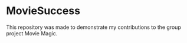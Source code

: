 # MovieSuccess
This repository was made to demonstrate my contributions to the group project Movie Magic. 
